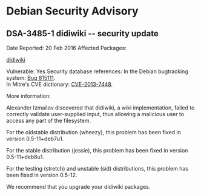
Debian Security Advisory
========================


DSA-3485-1 didiwiki -- security update
--------------------------------------



Date Reported:
20 Feb 2016
Affected Packages:

[didiwiki](https://packages.debian.org/src:didiwiki)

Vulnerable:
Yes
Security database references:
In the Debian bugtracking system: [Bug 815111](https://bugs.debian.org/cgi-bin/bugreport.cgi?bug=815111).  
In Mitre's CVE dictionary: [CVE-2013-7448](https://security-tracker.debian.org/tracker/CVE-2013-7448).  

More information:

Alexander Izmailov discovered that didiwiki, a wiki implementation,
failed to correctly validate user-supplied input, thus allowing a
malicious user to access any part of the filesystem.


For the oldstable distribution (wheezy), this problem has been fixed
in version 0.5-11+deb7u1.


For the stable distribution (jessie), this problem has been fixed in
version 0.5-11+deb8u1.


For the testing (stretch) and unstable (sid) distributions, this
problem has been fixed in version 0.5-12.


We recommend that you upgrade your didiwiki packages.





